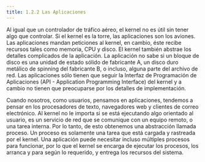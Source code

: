 ```yaml
---
title: 1.2.2 Las Aplicaciones
---
```


Al igual que un controlador de tráfico aéreo, el kernel no es útil sin tener algo que controlar. Si el kernel es la torre, las aplicaciones son los aviones. Las aplicaciones mandan peticiones al kernel, en cambio, éste recibe recursos tales como memoria, CPU y disco. El kernel también abstrae los detalles complicados de la aplicación. La aplicación no sabe si un bloque de disco es una unidad de estado sólido de fabricante A, un disco duro metálico de spinning del fabricante B, o incluso, alguna parte del archivo de red. Las aplicaciones sólo tienen que seguir la Interfaz de Programación de Aplicaciones (API - Application Programming Interface) del kernel y a cambio no tienen que preocuparse por los detalles de implementación.

Cuando nosotros, como usuarios, pensamos en aplicaciones, tendemos a pensar en los procesadores de texto, navegadores web y clientes de correo electrónico. Al kernel no le importa si se está ejecutando algo orientado al usuario, es un servicio de red que se comunique con un equipo remoto, o una tarea interna. Por lo tanto, de esto obtenemos una abstracción llamada proceso. Un proceso es solamente una tarea que está cargada y rastreada por el kernel. Una aplicación puede necesitar incluso múltiples procesos para funcionar, por lo que el kernel se encarga de ejecutar los procesos, los arranca y para según lo requerido, y entrega los recursos del sistema.
